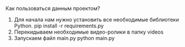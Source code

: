 Как пользоваться данным проектом?
1. Для начала нам нужно установить все необходимые библиотеки Python. 
      pip install -r requirements.py
2. Перекидываем необходимые видео-ролики в папку videos
3. Запускаем файл main.py
       python main.py
